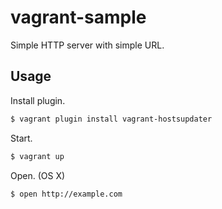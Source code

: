 # vagrant-sample

Simple HTTP server with simple URL.

## Usage

Install plugin.

```sh
$ vagrant plugin install vagrant-hostsupdater
```

Start.

```sh
$ vagrant up
```

Open. (OS X)

```sh
$ open http://example.com
```
